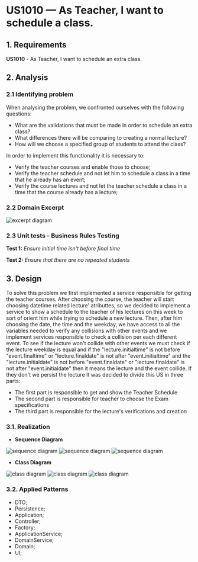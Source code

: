 # US1010 —  As Teacher, I want to schedule a class.

## 1. Requirements

**US1010** -  As Teacher, I want to schedule an extra class.

## 2. Analysis

### 2.1 Identifying problem

When analysing the problem, we confronted ourselves with the following questions:
* What are the validations that must be made in order to schedule an extra class?
* What differences there will be comparing to creating a normal lecture?
* How will we choose a specified group of students to attend the class?
                                                                       
In order to implement this functionality it is necessary to:
* Verify the teacher courses and enable those to choose;
* Verify the teacher schedule and not let him to schedule a class in a time that he already has an event;
* Verify the course lectures and not let the teacher schedule a class in a time that the course already has a lecture;

### 2.2 Domain Excerpt
![excerpt diagram](domain_excerpt_1011.svg "domain_excerpt_1011.svg")

### 2.3 Unit tests - Business Rules Testing

**Test 1:** *Ensure initial time isn't before final time*

**Test 2:** *Ensure that there are no repeated students*

## 3. Design

To solve this problem we first implemented a service responsible for getting the teacher courses. After choosing the 
course, the teacher will start choosing datetime related lecture' atributtes, so we decided to implement a service to show
a schedule to the teacher of his lectures on this week to sort of orient him while trying to schedule a new lecture.
Then, after him choosing the date, the time and the weekday, we have access to all the variables needed to verify any 
collisions with other events and we implement services responsible to check a collision per each different event. To see
if the lecture won't collide with other events we must check if the lecture weekday is equal and if the "lecture.initialtime"
is not before "event.finaltime" or "lecture.finaldate" is not after "event.initialtime" and the "lecture.initialdate"
is not before "event.finaldate" or "lecture.finaldate" is not after "event.initialdate" then it means the lecture and the event
collide. If they don't we persist the lecture
It was decided to divide this US in three parts:
* The first part is responsible to get and show the Teacher Schedule
* The second part is responsible for teacher to choose the Exam specifications
* The third part is responsible for the lecture's verifications and creation 


### 3.1. Realization

* **Sequence Diagram**

![sequence diagram](us_1011_part1\us_1011_Part1_SD.svg "us_1011_part1\us_1011_Part1_SD.svg")
![sequence diagram](us_1011_part2\us_1011_Part2_SD.svg "us_1011_part2\us_1011_Part2_SD.svg")
![sequence diagram](us_1011_part3\us_1011_Part3_SD.svg "us_1011_part3\us_1011_Part3_SD.svg")

* **Class Diagram**

![class diagram](us_1011_part1\us_1011_Part1_CD.svg "us_1011_part1\us_1011_Part1_CD.svg")
![class diagram](us_1011_part2\us_1011_Part2_CD.svg "us_1011_part2\us_1011_Part2_CD.svg")
![class diagram](us_1011_part3\us_1011_Part3_CD.svg "us_1011_part3\us_1011_Part3_CD.svg")


### 3.2. Applied Patterns
* DTO;
* Persistence;
* Application;
* Controller;
* Factory;
* ApplicationService;
* DomainService;
* Domain;
* UI;
